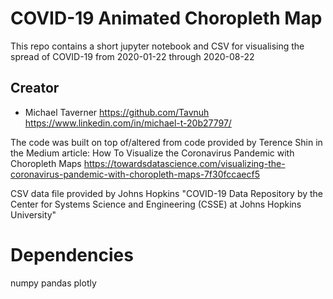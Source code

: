 # COVID-19 Animated Choropleth Map

This repo contains a short jupyter notebook and CSV for visualising the spread of COVID-19 from 2020-01-22 through 2020-08-22


## Creator

* Michael Taverner
https://github.com/Tavnuh
https://www.linkedin.com/in/michael-t-20b27797/

The code was built on top of/altered from code provided by Terence Shin in the Medium article: How To Visualize the Coronavirus Pandemic with Choropleth Maps
https://towardsdatascience.com/visualizing-the-coronavirus-pandemic-with-choropleth-maps-7f30fccaecf5

CSV data file provided by Johns Hopkins "COVID-19 Data Repository by the Center for Systems Science and Engineering (CSSE) at Johns Hopkins University"

# Dependencies
numpy
pandas
plotly